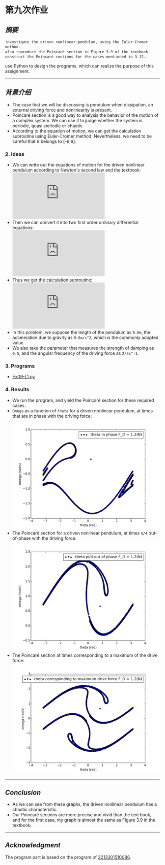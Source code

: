 
# **第九次作业**



## *摘要*
	investigate the driven nonlinear pendulum, using the Euler-Cromer method. 
	also reproduce the Poincaré section in Figure 3.9 of the textbook.
	construct the Poincaré sections for the cases mentioned in 3.12..
  use Python to design the programs, which can realize the purpose of this assignment. 
   

---

## *背景介绍*
 - The case that we will be discussing is pendulum when dissipation, an external driving force and nonlinearity is present. 
 - Poincaré section is a good way to analysis the behavior of the motion of a complex system. We can use it to judge whether the system is periodic, quasi-periodic or chaotic.
 - According to the equation of motion, we can get the calculation subroutine using Euler-Cromer method. Nevertheless, we need to be careful that θ belongs to [-π,π].



### 2. Ideas
 - We can write out the equations of motion for the driven nonlinear pendulum according to Newton's second law and the textbook: <br>
![](http://latex.codecogs.com/gif.latex?%5Cfrac%7Bd%5E%7B2%7D%5Ctheta%7D%7Bdt%5E%7B2%7D%7D%3D-%5Cfrac%7Bg%7D%7Bl%7D%5Csin%5Ctheta-q%5Cfrac%7Bd%5Ctheta%7D%7Bdt%7D&plus;F_%7BD%7D%5Csin%5Cleft%20%28%5COmega_%7BD%7Dt%5Cright%29) <br> 
 - Then we can convert it into two first order ordinary differential equations: <br> ![](http://latex.codecogs.com/gif.latex?%5C%5C%5Cfrac%7Bd%5Comega%7D%7Bdt%7D%3D-%5Cfrac%7Bg%7D%7Bl%7D%5Csin%5Ctheta-q%5Cfrac%7Bd%5Ctheta%7D%7Bdt%7D&plus;F_%7BD%7D%5Csin%5Cleft%20%28%5COmega_%7BD%7Dt%5Cright%29%5C%5C%20%5Cfrac%7Bd%5Ctheta%7D%7Bdt%7D%3D%5Comega)
 -  Thus we get the calculation subroutine: <br> ![](http://latex.codecogs.com/gif.latex?%5C%5C%5Comega_%7Bi&plus;1%7D%3D%5Comega_%7Bi%7D-%5Cleft%20%5B%5Cfrac%7Bg%7D%7Bl%7D%5Csin%5Ctheta_%7Bi%7D&plus;q%5Comega_%7Bi%7D-F_%7BD%7D%5Csin%5Cleft%20%28%5COmega_%7BD%7Dt_%7Bi%7D%5Cright%29%5Cright%5Ddt%5C%5C%5Ctheta_%7Bi&plus;1%7D%3D%5Ctheta_%7Bi%7D&plus;%5Comega_%7Bi&plus;1%7Ddt%5C%5Ct_%7Bi&plus;1%7D%3Dt&plus;dt%5C%5C%5Ctheta_%7Bi%7D%5Cin%5Cleft%20%5B-%5Cpi%2C%5Cpi%5Cright%5D)
 - In this problem, we suppose the length of the pendulum as `9.8m`, the acceleration due to gravity as `9.8m/s^2`, which is the commonly adopted value.
 - We also take the parameter that measures the strength of damping as `0.5`, and the angular frequency of the driving force as `2/3s^-1`.


### 3. Programs
 - [Ex09-L1.py](https://github.com/2013301020135/computationalphysics_N2013301020135/blob/master/Chapter-3/Exercise-9/Ex09-L1.py)


### 4. Results
 - We run the program, and yield the Poincaré section for these required cases.
 - `Omega` as a function of `theta` for a driven nonlinear pendulum, at times that are in phase with the driving force: <br> ![Ex9-L1-1.png](https://raw.githubusercontent.com/2013301020135/computationalphysics_N2013301020135/master/Chapter-3/Exercise-9/Ex9-L1-1.png)
 - The Poincaré section for a driven nonlinear pendulum, at times `π/4` out-of-phase with the driving force: <br> ![Ex9-L1-2.png](https://raw.githubusercontent.com/2013301020135/computationalphysics_N2013301020135/master/Chapter-3/Exercise-9/Ex9-L1-2.png)
 - The Poincaré section at times corresponding to a maximum of the drive force: <br> ![Ex9-L1-3.png](https://raw.githubusercontent.com/2013301020135/computationalphysics_N2013301020135/master/Chapter-3/Exercise-9/Ex9-L1-3.png)
 
    
---

## *Conclusion*
 - As we can see from these graphs, the driven nonlinear pendulum has a chaotic characteristic.
 - Our Poincaré sections are more precise and vivid than the text book, and for the first case, my graph is almost the same as Figure 3.9 in the textbook.
    
---

## *Acknowledgment*
   The program part is based on the program of [2013301510086](https://github.com/newton2ndlaw/computationalphysics_N2013301510086/blob/master/Homework9/code3.12_3.md).



